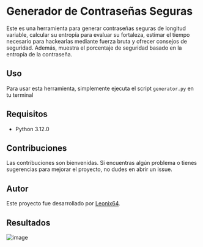 # Generador de Contraseñas Seguras

Este es una herramienta para generar contraseñas seguras de longitud variable, calcular su entropía para evaluar su fortaleza, estimar el tiempo necesario para hackearlas mediante fuerza bruta y ofrecer consejos de seguridad. Además, muestra el porcentaje de seguridad basado en la entropía de la contraseña.

## Uso

Para usar esta herramienta, simplemente ejecuta el script `generator.py` en tu terminal


## Requisitos

- Python 3.12.0

## Contribuciones

Las contribuciones son bienvenidas. Si encuentras algún problema o tienes sugerencias para mejorar el proyecto, no dudes en abrir un issue.

## Autor

Este proyecto fue desarrollado por [Leonix64](https://github.com/Leonix64).

## Resultados
![image](https://github.com/Leonix64/Password_Generator/assets/155585846/1434b5e4-9dd8-4f32-ac8a-979250f1e21e)



